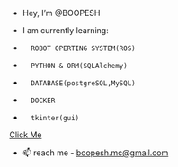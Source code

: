 - Hey, I’m @BOOPESH

-  I am currently learning:
-       ROBOT OPERTING SYSTEM(ROS)
-       PYTHON & ORM(SQLAlchemy)
-       DATABASE(postgreSQL,MySQL)
-       DOCKER
-       tkinter(gui)
<a href="https://github.com/BOOPESH-foxy/Portfolio-boo/blob/main/templatemo_512_moonlight/index.html
" title="     Click Me">Click Me</a>
- 📫 reach me - boopesh.mc@gmail.com
<!---
BOOPESH-foxy/BOOPESH-foxy is a ✨ special ✨ repository because its `README.md` (this file) appears on your GitHub profile.
You can click the Preview link to take a look at your changes.
--->
